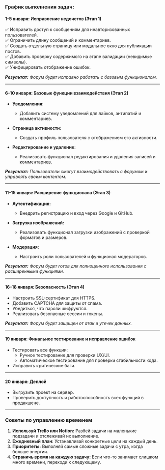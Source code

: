 ### **График выполнения задач:**

#### **1–5 января: Исправление недочетов (Этап 1)**  
✅ Исправить доступ к сообщениям для неавторизованных пользователей.  
✅ Ограничить длину сообщений и комментариев.  
✅ Создать отдельную страницу или модальное окно для публикации постов.  
✅ Добавить проверку содержимого на этапе валидации (невидимые символы).  
✅ Унифицировать отображение ошибок.

_**Результат:** Форум будет исправно работать с базовым функционалом._

---

#### **6–10 января: Базовые функции взаимодействия (Этап 2)**  
- **Уведомления:**
  - Добавить систему уведомлений для лайков, антипатий и комментариев.  

- **Страница активности:**
  - Создать профиль пользователя с отображением его активности.  

- **Редактирование и удаление:**
  - Реализовать функционал редактирования и удаления записей и комментариев.

_**Результат:** Пользователи смогут взаимодействовать с форумом и управлять своим контентом._

---

#### **11–15 января: Расширение функционала (Этап 3)**  
- **Аутентификация:** 
  - Внедрить регистрацию и вход через Google и GitHub.  

- **Загрузка изображений:**
  - Реализовать функционал загрузки изображений с проверкой форматов и размеров.  

- **Модерация:** 
  - Настроить роли пользователей и функционал модераторов.  

_**Результат:** Форум будет готов для полноценного использования с расширенными функциями._

---

#### **16–18 января: Безопасность (Этап 4)**  
- Настроить SSL-сертификат для HTTPS.  
- Добавить CAPTCHA для защиты от спама.  
- Убедиться, что пароли шифруются.  
- Реализовать безопасные сессии и токены.  

_**Результат:** Форум будет защищен от атак и утечек данных._

---

#### **19 января: Финальное тестирование и исправление ошибок**  
- Тестировать все функции:
  - Ручное тестирование для проверки UX/UI.
  - Автоматическое тестирование для проверки стабильности кода.  
- Исправить критические баги.  

---

#### **20 января: Деплой**  
- Выгрузить проект на сервер.  
- Проверить доступность и работоспособность всех функций в продакшене.  

---

### **Советы по управлению временем**  
1. **Используй Trello или Notion:** Разбей задачи на маленькие подзадачи и отслеживай их выполнение.  
2. **Ежедневный план:** Устанавливай конкретные цели на каждый день.  
3. **Приоритеты:** Выполняй самые сложные задачи с утра, когда больше энергии.  
4. **Ограничь время на каждую задачу:** Если что-то занимает слишком много времени, переходи к следующему.  